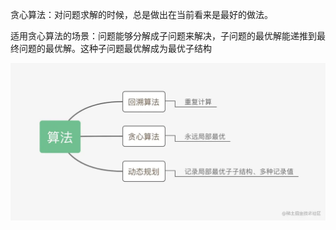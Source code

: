 贪心算法：对问题求解的时候，总是做出在当前看来是最好的做法。

适用贪心算法的场景：问题能够分解成子问题来解决，子问题的最优解能递推到最终问题的最优解。这种子问题最优解成为最优子结构

![alt text](image.png)
